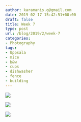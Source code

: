 ```yaml
---
author: karamanis.g@gmail.com
date: 2019-02-17 15:42:51+00:00
draft: false
title: Week 7
type: post
url: /blog/2019/2/week-7
categories:
- Photography
tags:
- Uppsala
- mice
- b&w
- cups
- dishwasher
- fence
- building
---
```




  
   ![](https://images.squarespace-cdn.com/content/v1/4f3f61bae4b063b909445965/1550418084867-1545X1M5X7B1XGXUH3ZF/ke17ZwdGBToddI8pDm48kF9aEDQaTpZHfWEO2zppK7Z7gQa3H78H3Y0txjaiv_0fDoOvxcdMmMKkDsyUqMSsMWxHk725yiiHCCLfrh8O1z5QPOohDIaIeljMHgDF5CVlOqpeNLcJ80NK65_fV7S1UX7HUUwySjcPdRBGehEKrDf5zebfiuf9u6oCHzr2lsfYZD7bBzAwq_2wCJyqgJebgg/IMG_2077-2.jpeg?format=original)

  

  
   ![](https://images.squarespace-cdn.com/content/v1/4f3f61bae4b063b909445965/1550418087138-GMQQNCHM5FRMXRJRKCEA/ke17ZwdGBToddI8pDm48kM19vGfAY4CpRvzWg9j4Rs97gQa3H78H3Y0txjaiv_0fDoOvxcdMmMKkDsyUqMSsMWxHk725yiiHCCLfrh8O1z5QPOohDIaIeljMHgDF5CVlOqpeNLcJ80NK65_fV7S1Ucs6qC7sr7nMoIk6RghKQ5zqaVLBrlbIpJKi9eKqHOg0LjA7Zh6OR0YZYaXtoY39jA/IMG_2083-2.jpeg?format=original)

  

  
   ![](https://images.squarespace-cdn.com/content/v1/4f3f61bae4b063b909445965/1550418087283-OGT3QW4U9PLYFUC36SG6/ke17ZwdGBToddI8pDm48kF9aEDQaTpZHfWEO2zppK7Z7gQa3H78H3Y0txjaiv_0fDoOvxcdMmMKkDsyUqMSsMWxHk725yiiHCCLfrh8O1z5QPOohDIaIeljMHgDF5CVlOqpeNLcJ80NK65_fV7S1UX7HUUwySjcPdRBGehEKrDf5zebfiuf9u6oCHzr2lsfYZD7bBzAwq_2wCJyqgJebgg/IMG_2112-2.jpeg?format=original)

  


